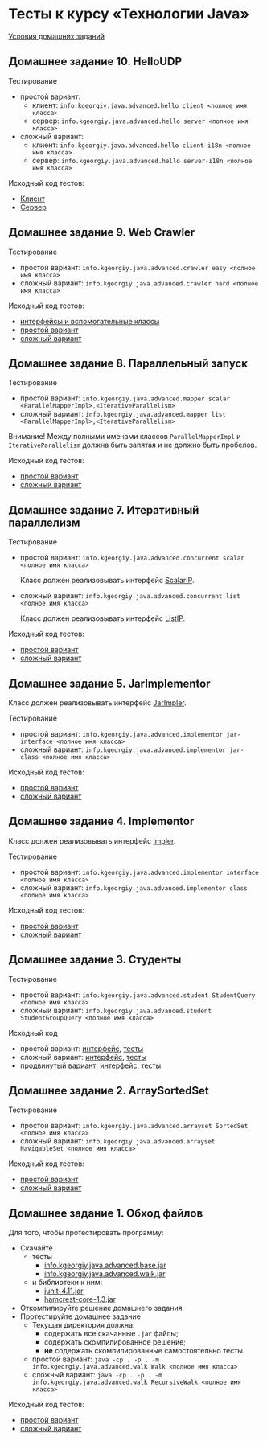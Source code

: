 # Тесты к курсу «Технологии Java»

[Условия домашних заданий](http://www.kgeorgiy.info/courses/java-advanced/homeworks.html)


## Домашнее задание 10. HelloUDP

Тестирование

 * простой вариант:
    * клиент:
        ```info.kgeorgiy.java.advanced.hello client <полное имя класса>```
    * сервер:
        ```info.kgeorgiy.java.advanced.hello server <полное имя класса>```
 * сложный вариант:
    * клиент:
        ```info.kgeorgiy.java.advanced.hello client-i18n <полное имя класса>```
    * сервер:
        ```info.kgeorgiy.java.advanced.hello server-i18n <полное имя класса>```

Исходный код тестов:

* [Клиент](modules/info.kgeorgiy.java.advanced.hello/info/kgeorgiy/java/advanced/hello/HelloClientTest.java)
* [Сервер](modules/info.kgeorgiy.java.advanced.hello/info/kgeorgiy/java/advanced/hello/HelloServerTest.java)


## Домашнее задание 9. Web Crawler

Тестирование

 * простой вариант:
    ```info.kgeorgiy.java.advanced.crawler easy <полное имя класса>```
 * сложный вариант:
    ```info.kgeorgiy.java.advanced.crawler hard <полное имя класса>```

Исходный код тестов:

* [интерфейсы и вспомогательные классы](modules/info.kgeorgiy.java.advanced.crawler/info/kgeorgiy/java/advanced/crawler/)
* [простой вариант](modules/info.kgeorgiy.java.advanced.crawler/info/kgeorgiy/java/advanced/crawler/CrawlerEasyTest.java)
* [сложный вариант](modules/info.kgeorgiy.java.advanced.crawler/info/kgeorgiy/java/advanced/crawler/CrawlerHardTest.java)


## Домашнее задание 8. Параллельный запуск

Тестирование

 * простой вариант:
    ```info.kgeorgiy.java.advanced.mapper scalar <ParallelMapperImpl>,<IterativeParallelism>```
 * сложный вариант:
    ```info.kgeorgiy.java.advanced.mapper list <ParallelMapperImpl>,<IterativeParallelism>```

Внимание! Между полными именами классов `ParallelMapperImpl` и `IterativeParallelism`
должна быть запятая и не должно быть пробелов.

Исходный код тестов:

* [простой вариант](modules/info.kgeorgiy.java.advanced.mapper/info/kgeorgiy/java/advanced/mapper/ScalarMapperTest.java)
* [сложный вариант](modules/info.kgeorgiy.java.advanced.mapper/info/kgeorgiy/java/advanced/mapper/ListMapperTest.java)


## Домашнее задание 7. Итеративный параллелизм

Тестирование

 * простой вариант:
   ```info.kgeorgiy.java.advanced.concurrent scalar <полное имя класса>```

   Класс должен реализовывать интерфейс
   [ScalarIP](modules/info.kgeorgiy.java.advanced.concurrent/info/kgeorgiy/java/advanced/concurrent/ScalarIP.java).

 * сложный вариант:
   ```info.kgeorgiy.java.advanced.concurrent list <полное имя класса>```

   Класс должен реализовывать интерфейс
   [ListIP](modules/info.kgeorgiy.java.advanced.concurrent/info/kgeorgiy/java/advanced/concurrent/ListIP.java).

Исходный код тестов:

* [простой вариант](modules/info.kgeorgiy.java.advanced.concurrent/info/kgeorgiy/java/advanced/concurrent/ScalarIPTest.java)
* [сложный вариант](modules/info.kgeorgiy.java.advanced.concurrent/info/kgeorgiy/java/advanced/concurrent/ListIPTest.java)


## Домашнее задание 5. JarImplementor

Класс должен реализовывать интерфейс
[JarImpler](modules/info.kgeorgiy.java.advanced.implementor/info/kgeorgiy/java/advanced/implementor/JarImpler.java).

Тестирование

 * простой вариант:
    ```info.kgeorgiy.java.advanced.implementor jar-interface <полное имя класса>```
 * сложный вариант:
    ```info.kgeorgiy.java.advanced.implementor jar-class <полное имя класса>```

Исходный код тестов:

* [простой вариант](modules/info.kgeorgiy.java.advanced.implementor/info/kgeorgiy/java/advanced/implementor/InterfaceJarImplementorTest.java)
* [сложный вариант](modules/info.kgeorgiy.java.advanced.implementor/info/kgeorgiy/java/advanced/implementor/ClassJarImplementorTest.java)


## Домашнее задание 4. Implementor

Класс должен реализовывать интерфейс
[Impler](modules/info.kgeorgiy.java.advanced.implementor/info/kgeorgiy/java/advanced/implementor/Impler.java).

Тестирование

 * простой вариант:
    ```info.kgeorgiy.java.advanced.implementor interface <полное имя класса>```
 * сложный вариант:
    ```info.kgeorgiy.java.advanced.implementor class <полное имя класса>```

Исходный код тестов:

* [простой вариант](modules/info.kgeorgiy.java.advanced.implementor/info/kgeorgiy/java/advanced/implementor/InterfaceImplementorTest.java)
* [сложный вариант](modules/info.kgeorgiy.java.advanced.implementor/info/kgeorgiy/java/advanced/implementor/ClassImplementorTest.java)


## Домашнее задание 3. Студенты

Тестирование

 * простой вариант:
    ```info.kgeorgiy.java.advanced.student StudentQuery <полное имя класса>```
 * сложный вариант:
    ```info.kgeorgiy.java.advanced.student StudentGroupQuery <полное имя класса>```

Исходный код

 * простой вариант:
    [интерфейс](modules/info.kgeorgiy.java.advanced.student/info/kgeorgiy/java/advanced/student/StudentQuery.java),
    [тесты](modules/info.kgeorgiy.java.advanced.student/info/kgeorgiy/java/advanced/student/FullStudentQueryTest.java)
 * сложный вариант:
    [интерфейс](modules/info.kgeorgiy.java.advanced.student/info/kgeorgiy/java/advanced/student/StudentGroupQuery.java),
    [тесты](modules/info.kgeorgiy.java.advanced.student/info/kgeorgiy/java/advanced/student/FullStudentGroupQueryTest.java)
 * продвинутый вариант:
    [интерфейс](modules/info.kgeorgiy.java.advanced.student/info/kgeorgiy/java/advanced/student/AdvancedStudentGroupQuery.java),
    [тесты](modules/info.kgeorgiy.java.advanced.student/info/kgeorgiy/java/advanced/student/AdvancedStudentGroupQueryTest.java)


## Домашнее задание 2. ArraySortedSet

Тестирование

 * простой вариант:
    ```info.kgeorgiy.java.advanced.arrayset SortedSet <полное имя класса>```
 * сложный вариант:
    ```info.kgeorgiy.java.advanced.arrayset NavigableSet <полное имя класса>```

Исходный код тестов:

 * [простой вариант](modules/info.kgeorgiy.java.advanced.arrayset/info/kgeorgiy/java/advanced/arrayset/SortedSetTest.java)
 * [сложный вариант](modules/info.kgeorgiy.java.advanced.arrayset/info/kgeorgiy/java/advanced/arrayset/NavigableSetTest.java)


## Домашнее задание 1. Обход файлов

Для того, чтобы протестировать программу:

 * Скачайте
    * тесты
        * [info.kgeorgiy.java.advanced.base.jar](artifacts/info.kgeorgiy.java.advanced.base.jar)
        * [info.kgeorgiy.java.advanced.walk.jar](artifacts/info.kgeorgiy.java.advanced.walk.jar)
    * и библиотеки к ним:
        * [junit-4.11.jar](lib/junit-4.11.jar)
        * [hamcrest-core-1.3.jar](lib/hamcrest-core-1.3.jar)
 * Откомпилируйте решение домашнего задания
 * Протестируйте домашнее задание
    * Текущая директория должна:
       * содержать все скачанные `.jar` файлы;
       * содержать скомпилированное решение;
       * __не__ содержать скомпилированные самостоятельно тесты.
    * простой вариант:
        ```java -cp . -p . -m info.kgeorgiy.java.advanced.walk Walk <полное имя класса>```
    * сложный вариант:
        ```java -cp . -p . -m info.kgeorgiy.java.advanced.walk RecursiveWalk <полное имя класса>```

Исходный код тестов:

 * [простой вариант](modules/info.kgeorgiy.java.advanced.walk/info/kgeorgiy/java/advanced/walk/WalkTest.java)
 * [сложный вариант](modules/info.kgeorgiy.java.advanced.walk/info/kgeorgiy/java/advanced/walk/RecursiveWalkTest.java)